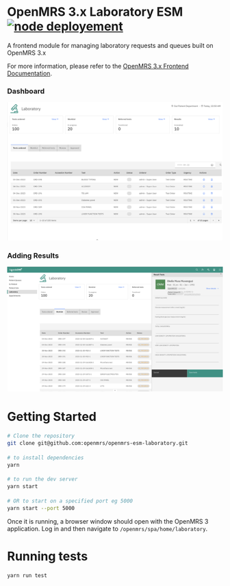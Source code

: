 # OpenMRS 3.x Laboratory ESM  [![node deployement](https://github.com/palladiumkenya/openmrs-esm-laboratory/actions/workflows/node.js.yml/badge.svg)](https://github.com/palladiumkenya/openmrs-esm-laboratory/actions/workflows/node.js.yml)

A frontend module for managing laboratory requests and queues built on OpenMRS 3.x

For more information, please refer to the
[OpenMRS 3.x Frontend Documentation](https://o3-docs.openmrs.org/).

### Dashboard

<img src="https://raw.githubusercontent.com/openmrs/openmrs-esm-laboratory/main/assets/screenshots/labs_general_dashboard.png" />

### Adding Results

<img src="https://raw.githubusercontent.com/openmrs/openmrs-esm-laboratory/main/assets/screenshots/labs_enter_results.png" />

# Getting Started

```sh
# Clone the repository
git clone git@github.com:openmrs/openmrs-esm-laboratory.git

# to install dependencies
yarn

# to run the dev server
yarn start

# OR to start on a specified port eg 5000
yarn start --port 5000
```

Once it is running, a browser window
should open with the OpenMRS 3 application. Log in and then navigate to
`/openmrs/spa/home/laboratory`.

# Running tests
```
yarn run test
```
